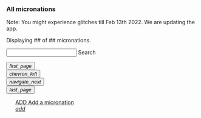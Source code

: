 <section>
  <h3>All micronations</h3>
  <p>Note: You might experience glitches till Feb 13th 2022. We are updating the app.</p>
  <p>Displaying <span id="shownmicronations_count">##</span> of <span id="allmicronations_count">##</span> micronations.</p>
  <form>
    <div class="mdl-textfield mdl-js-textfield mdl-textfield--floating-label">
      <input class="mdl-textfield__input" maxlength="30" type="text" id="search_input">
      <label class="mdl-textfield__label" for="sample3">Search</label>
    </div>
  </form>
</section>

<section class="list">
  <ul id="list__ul" class="list-micronations mdl-list">

  </ul>
</section>

<section id="switchpage">
  <div>
    <div>
      <button id="switchpage_back_full">
        <i class="material-icons">first_page</i>
      </button>
    </div>
    <div>
      <button id="switchpage_back_one">
        <i class="material-icons">chevron_left</i>
      </button>
    </div>
    <div>
      <button id="switchpage_next_one">
        <i class="material-icons">navigate_next</i>
      </button>
    </div>
    <div>
      <button id="switchpage_next_full">
        <i class="material-icons">last_page</i>
      </button>
    </div>
  </div>
</section>

<section id="add_ad">
  <ul class="list">
    <a href="/add" class="listitem">
        <div>
            <span>ADD</span>
            <span>Add a micronation</span>
        </div>
        <div>
        <i class="material-icons">add</i>
        </div>
    </a>  </ul>
</section>